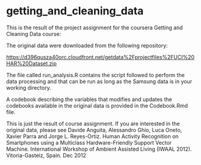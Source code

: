 getting_and_cleaning_data
=========================

This is the result of the project assignment for the coursera Getting and Cleaning Data course:

The original data were downloaded from the following repository:

https://d396qusza40orc.cloudfront.net/getdata%2Fprojectfiles%2FUCI%20HAR%20Dataset.zip


The file called run_analysis.R contains the script followed to perform the data processing and that can be run as long as the Samsung data is in your working directory.


A codebook describing the variables that modifies and updates the codebooks available in the original data is provided in the Codebook.Rmd file.

This is just the result of course assignment. If you are interested in the original data, please see 
Davide Anguita, Alessandro Ghio, Luca Oneto, Xavier Parra and Jorge L. Reyes-Ortiz. Human Activity Recognition on Smartphones using a Multiclass Hardware-Friendly Support Vector Machine. International Workshop of Ambient Assisted Living (IWAAL 2012). Vitoria-Gasteiz, Spain. Dec 2012

